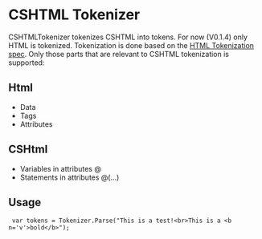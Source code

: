 # CSHTML Tokenizer

CSHTMLTokenizer tokenizes CSHTML into tokens. For now (V0.1.4) only HTML is tokenized. Tokenization is done 
based on the [HTML Tokenization spec](https://html.spec.whatwg.org/multipage/parsing.html#tokenization). Only those
parts that are relevant to CSHTML tokenization is supported:

## Html

* Data
* Tags
* Attributes

## CSHtml

* Variables in attributes @
* Statements in attributes @(...)

## Usage

```
 var tokens = Tokenizer.Parse("This is a test!<br>This is a <b n='v'>bold</b>");
```

